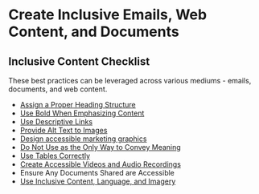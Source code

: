 # Create Inclusive Emails, Web Content, and Documents

## Inclusive Content Checklist

These best practices can be leveraged across various mediums - emails, documents, and web content. 

- [Assign a Proper Heading Structure](https://kristinaengland.github.io/inclusive-by-design/how/assign-a-proper-heading-structure)
- [Use Bold When Emphasizing Content](https://kristinaengland.github.io/inclusive-by-design/how/use-bold-when-emphasizing-content)
- [Use Descriptive Links](https://kristinaengland.github.io/inclusive-by-design/how/use-descriptive-links)
- [Provide Alt Text to Images](https://kristinaengland.github.io/inclusive-by-design/how/provide-alt-text-for-images)
- [Design accessible marketing graphics](https://kristinaengland.github.io/inclusive-by-design/how/design-accessible-marketing-graphics)
- [Do Not Use as the Only Way to Convey Meaning](https://kristinaengland.github.io/inclusive-by-design/how/use-built-in-font-styling-not-unicode)
- [Use Tables Correctly](https://kristinaengland.github.io/inclusive-by-design/how/use-tables-correctly)
- [Create Accessible Videos and Audio Recordings](https://kristinaengland.github.io/inclusive-by-design/how/create-accessible-videos-and-audio-recordings)
- Ensure Any Documents Shared are Accessible
- [Use Inclusive Content, Language, and Imagery](https://kristinaengland.github.io/inclusive-by-design/how/use-inclusive-content-language-imagery)

